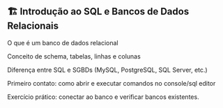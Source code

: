 
## 🏗️ Introdução ao SQL e Bancos de Dados Relacionais

O que é um banco de dados relacional

Conceito de schema, tabelas, linhas e colunas

Diferença entre SQL e SGBDs (MySQL, PostgreSQL, SQL Server, etc.)

Primeiro contato: como abrir e executar comandos no console/sql editor

Exercício prático: conectar ao banco e verificar bancos existentes.